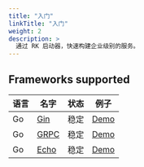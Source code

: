 ```yaml
---
title: "入门"
linkTitle: "入门"
weight: 2
description: >
  通过 RK 启动器，快速构建企业级别的服务。
---
```



## Frameworks supported
| 语言 | 名字 | 状态 | 例子 |
| ---- | ---- | ---- | ---- |
| Go | [Gin](https://github.com/gin-gonic/gin)| 稳定 | [Demo](https://github.com/rookie-ninja/rk-demo/tree/master/gin/getting-started) |
| Go | [GRPC](https://grpc.io/docs/languages/go/) | 稳定 | [Demo](https://github.com/rookie-ninja/rk-demo/tree/master/grpc/getting-started) |
| Go | [Echo](https://github.com/labstack/echo) | 稳定 | [Demo](https://github.com/rookie-ninja/rk-demo/tree/master/echo/getting-started) |
